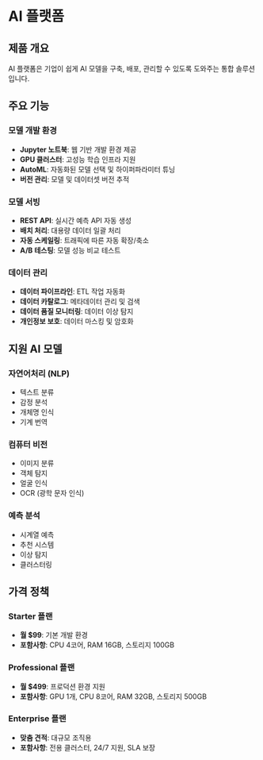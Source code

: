 # AI 플랫폼

## 제품 개요
AI 플랫폼은 기업이 쉽게 AI 모델을 구축, 배포, 관리할 수 있도록 도와주는 통합 솔루션입니다.

## 주요 기능
### 모델 개발 환경
- **Jupyter 노트북**: 웹 기반 개발 환경 제공
- **GPU 클러스터**: 고성능 학습 인프라 지원
- **AutoML**: 자동화된 모델 선택 및 하이퍼파라미터 튜닝
- **버전 관리**: 모델 및 데이터셋 버전 추적

### 모델 서빙
- **REST API**: 실시간 예측 API 자동 생성
- **배치 처리**: 대용량 데이터 일괄 처리
- **자동 스케일링**: 트래픽에 따른 자동 확장/축소
- **A/B 테스팅**: 모델 성능 비교 테스트

### 데이터 관리
- **데이터 파이프라인**: ETL 작업 자동화
- **데이터 카탈로그**: 메타데이터 관리 및 검색
- **데이터 품질 모니터링**: 데이터 이상 탐지
- **개인정보 보호**: 데이터 마스킹 및 암호화

## 지원 AI 모델
### 자연어처리 (NLP)
- 텍스트 분류
- 감정 분석
- 개체명 인식
- 기계 번역

### 컴퓨터 비전
- 이미지 분류
- 객체 탐지
- 얼굴 인식
- OCR (광학 문자 인식)

### 예측 분석
- 시계열 예측
- 추천 시스템
- 이상 탐지
- 클러스터링

## 가격 정책
### Starter 플랜
- **월 $99**: 기본 개발 환경
- **포함사항**: CPU 4코어, RAM 16GB, 스토리지 100GB

### Professional 플랜  
- **월 $499**: 프로덕션 환경 지원
- **포함사항**: GPU 1개, CPU 8코어, RAM 32GB, 스토리지 500GB

### Enterprise 플랜
- **맞춤 견적**: 대규모 조직용
- **포함사항**: 전용 클러스터, 24/7 지원, SLA 보장